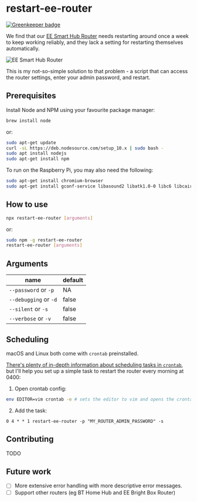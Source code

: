 # restart-ee-router

[![Greenkeeper badge](https://badges.greenkeeper.io/georgegillams/restart-ee-router.svg)](https://greenkeeper.io/)

We find that our [EE Smart Hub Router](https://shop.ee.co.uk/broadband/smart-hub) needs restarting around once a week to keep working reliably, and they lack a setting for restarting themselves automatically.

![EE Smart Hub Router](https://shop.ee.co.uk/content/dam/everything-everywhere/images/SHOP/Broadband/smart-hub-HBB-device-1x1.jpg.eeimg.480.480.medium.jpg/1533028192465.jpg)

This is my not-so-simple solution to that problem - a script that can access the router settings, enter your admin password, and restart.

## Prerequisites
Install Node and NPM using your favourite package manager:
```bash
brew install node
```
or:
```bash
sudo apt-get update
curl -sL https://deb.nodesource.com/setup_10.x | sudo bash -
sudo apt install nodejs
sudo apt-get install npm
```

To run on the Raspberry Pi, you may also need the following:
```bash
sudo apt-get install chromium-browser
sudo apt-get install gconf-service libasound2 libatk1.0-0 libc6 libcairo2 libcups2 libdbus-1-3 libexpat1 libfontconfig1 libgcc1 libgconf-2-4 libgdk-pixbuf2.0-0 libglib2.0-0 libgtk-3-0 libnspr4 libpango-1.0-0 libpangocairo-1.0-0 libstdc++6 libx11-6 libx11-xcb1 libxcb1 libxcomposite1 libxcursor1 libxdamage1 libxext6 libxfixes3 libxi6 libxrandr2 libxrender1 libxss1 libxtst6 ca-certificates fonts-liberation libappindicator1 libnss3 lsb-release xdg-utils wget
```

## How to use
```bash
npx restart-ee-router [arguments]
```
or:
```bash
sudo npm -g restart-ee-router
restart-ee-router [arguments]
```

## Arguments

| name                    | default |
| ----------------------- | ------- |
| `--password` or `-p`    | NA      |
| `--debugging` or `-d`   | false   |
| `--silent` or `-s`      | false   |
| `--verbose` or `-v`     | false   |



## Scheduling
macOS and Linux both come with `crontab` preinstalled.

[There's plenty of in-depth information about scheduling tasks in `crontab`](https://ole.michelsen.dk/blog/schedule-jobs-with-crontab-on-mac-osx.html), but I'll help you set up a simple task to restart the router every morning at 0400:

1. Open crontab config:
```bash
env EDITOR=vim crontab -e # sets the editor to vim and opens the crontab config
```

2. Add the task:
```crontab
0 4 * * 1 restart-ee-router -p "MY_ROUTER_ADMIN_PASSWORD" -s
```
## Contributing
 TODO

## Future work

 - [ ] More extensive error handling with more descriptive error messages.
 - [ ] Support other routers (eg BT Home Hub and EE Bright Box Router)
